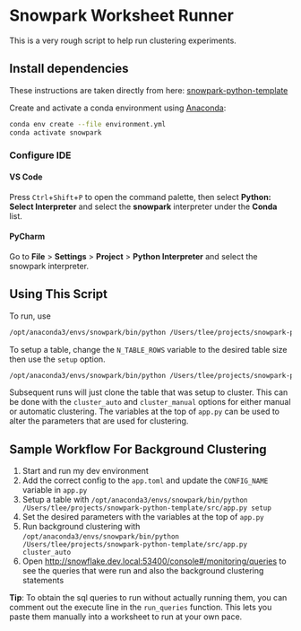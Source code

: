 # Snowpark Worksheet Runner

This is a very rough script to help run clustering experiments.


## Install dependencies

These instructions are taken directly from here: [snowpark-python-template](https://github.com/Snowflake-Labs/snowpark-python-template)

Create and activate a conda environment using [Anaconda](https://conda.io/projects/conda/en/latest/user-guide/tasks/manage-environments.html#creating-an-environment-with-commands):

```bash
conda env create --file environment.yml
conda activate snowpark
```

### Configure IDE

#### VS Code

Press `Ctrl`+`Shift`+`P` to open the command palette, then select **Python: Select Interpreter** and select the **snowpark** interpreter under the **Conda** list.

#### PyCharm

Go to **File** > **Settings** > **Project** > **Python Interpreter** and select the snowpark interpreter.


## Using This Script

To run, use

```bash
/opt/anaconda3/envs/snowpark/bin/python /Users/tlee/projects/snowpark-python-template/src/app.py <option>
```

To setup a table, change the `N_TABLE_ROWS` variable to the desired table size then use the `setup` option.

```bash
/opt/anaconda3/envs/snowpark/bin/python /Users/tlee/projects/snowpark-python-template/src/app.py setup
```

Subsequent runs will just clone the table that was setup to cluster. This can be done with the `cluster_auto` and `cluster_manual` options for either manual or automatic clustering. The variables at the top of `app.py` can be used to alter the parameters that are used for clustering.


## Sample Workflow For Background Clustering

1. Start and run my dev environment
2. Add the correct config to the `app.toml` and update the `CONFIG_NAME` variable in `app.py`
2. Setup a table with `/opt/anaconda3/envs/snowpark/bin/python /Users/tlee/projects/snowpark-python-template/src/app.py setup`
3. Set the desired parameters with the variables at the top of `app.py`
4. Run background clustering with `/opt/anaconda3/envs/snowpark/bin/python /Users/tlee/projects/snowpark-python-template/src/app.py cluster_auto`
5. Open http://snowflake.dev.local:53400/console#/monitoring/queries to see the queries that were run and also the background clustering statements

**Tip**: To obtain the sql queries to run without actually running them, you can comment out the execute line in the `run_queries` function. This lets you paste them manually into a worksheet to run at your own pace.
